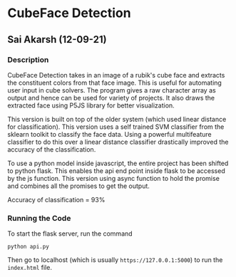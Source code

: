 # CubeFace Detection

## Sai Akarsh (12-09-21)

### Description

CubeFace Detection takes in an image of a rubik's cube face and extracts the constituent colors from that face image. This is useful for automating user input in cube solvers. The program gives a raw character array as output and hence can be used for variety of projects. It also draws the extracted face using P5JS library for better visualization.

This version is built on top of the older system (which used linear distance for classification). This version uses a self trained SVM classifier from the sklearn toolkit to classify the face data. Using a powerful multifeature classifier to do this over a linear distance classifier drastically improved the accuracy of the classification.

To use a python model inside javascript, the entire project has been shifted to python flask. This enables the api end point inside flask to be accessed by the js function. This version using async function to hold the promise and combines all the promises to get the output.

Accuracy of classification = 93%

### Running the Code

To start the flask server, run the command

`python api.py`

Then go to localhost (which is usually `https://127.0.0.1:5000`) to run the `index.html` file.

